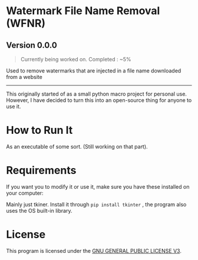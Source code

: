 # Watermark File Name Removal (WFNR) 
## Version 0.0.0
> Currently being worked on. Completed : ~5%

Used to remove watermarks that are injected in a file name downloaded from a website
___
This originally started of as a small python macro project for personal use. However, I have decided to turn this into an open-source thing for anyone to use it.


# How to Run It

As an executable of some sort.
(Still working on that part).



# Requirements

If you want you to modify it or use it, make sure you have these installed on your computer:

Mainly just tkiner. Install it through
`pip install tkinter` ,
the program also uses the OS built-in library.


# License

This program is licensed under the [GNU GENERAL PUBLIC LICENSE V3](LICENSE).
